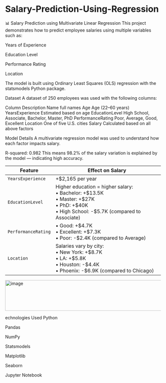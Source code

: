 # Salary-Prediction-Using-Regression

📊 Salary Prediction using Multivariate Linear Regression
This project demonstrates how to predict employee salaries using multiple variables such as:

Years of Experience

Education Level

Performance Rating

Location

The model is built using Ordinary Least Squares (OLS) regression with the statsmodels Python package.

Dataset
A  dataset of 250 employees was used with the following columns:

Column	Description
Name full names
Age	Age (22–60 years)
YearsExperience	Estimated based on age
EducationLevel	High School, Associate, Bachelor, Master, PhD
PerformanceRating	Poor, Average, Good, Excellent
Location	One of five U.S. cities
Salary	Calculated based on all above factors

Model Details
A multivariate regression model was used to understand how each factor impacts salary.

R-squared: 0.982
This means 98.2% of the salary variation is explained by the model — indicating high accuracy.



| Feature             | Effect on Salary                                                                                                                                 |
| ------------------- | ------------------------------------------------------------------------------------------------------------------------------------------------ |
| `YearsExperience`   | +\$2,165 per year                                                                                                                                |
| `EducationLevel`    | Higher education = higher salary:<br>• Bachelor: +\$13.5K<br>• Master: +\$27K<br>• PhD: +\$40K<br>• High School: -\$5.7K (compared to Associate) |
| `PerformanceRating` | • Good: +\$4.7K<br>• Excellent: +\$7.3K<br>• Poor: -\$2.4K (compared to Average)                                                                 |
| `Location`          | Salaries vary by city:<br>• New York: +\$8.7K<br>• LA: +\$5.8K<br>• Houston: -\$4.4K<br>• Phoenix: -\$6.9K (compared to Chicago)                 |




<img width="893" height="99" alt="image" src="https://github.com/user-attachments/assets/c2b10684-20af-4110-8d09-1431f52797cb" />



echnologies Used
Python

Pandas

NumPy

Statsmodels

Matplotlib

Seaborn

Jupyter Notebook














